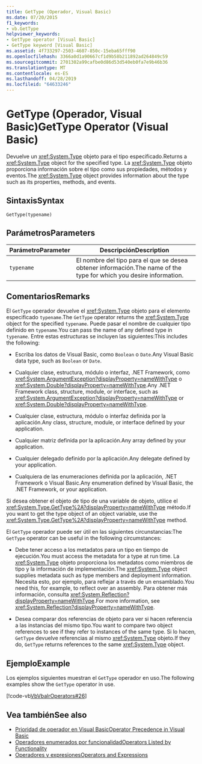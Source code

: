 ```yaml
---
title: GetType (Operador, Visual Basic)
ms.date: 07/20/2015
f1_keywords:
- vb.GetType
helpviewer_keywords:
- GetType operator [Visual Basic]
- GetType keyword [Visual Basic]
ms.assetid: 4f733297-2503-4607-850c-15eba65fff90
ms.openlocfilehash: 3366a0d1a90667cf1d9b58b211892ad264849c59
ms.sourcegitcommit: 2701302a99cafbe0d86d53d540eb0fa7e9b46b36
ms.translationtype: MT
ms.contentlocale: es-ES
ms.lasthandoff: 04/28/2019
ms.locfileid: "64633246"
---
```

# <a name="gettype-operator-visual-basic"></a><span data-ttu-id="a305a-102">GetType (Operador, Visual Basic)</span><span class="sxs-lookup"><span data-stu-id="a305a-102">GetType Operator (Visual Basic)</span></span>
<span data-ttu-id="a305a-103">Devuelve un <xref:System.Type> objeto para el tipo especificado.</span><span class="sxs-lookup"><span data-stu-id="a305a-103">Returns a <xref:System.Type> object for the specified type.</span></span> <span data-ttu-id="a305a-104">La <xref:System.Type> objeto proporciona información sobre el tipo como sus propiedades, métodos y eventos.</span><span class="sxs-lookup"><span data-stu-id="a305a-104">The <xref:System.Type> object provides information about the type such as its properties, methods, and events.</span></span>  
  
## <a name="syntax"></a><span data-ttu-id="a305a-105">Sintaxis</span><span class="sxs-lookup"><span data-stu-id="a305a-105">Syntax</span></span>  
  
```  
GetType(typename)  
```  
  
## <a name="parameters"></a><span data-ttu-id="a305a-106">Parámetros</span><span class="sxs-lookup"><span data-stu-id="a305a-106">Parameters</span></span>  
  
|<span data-ttu-id="a305a-107">Parámetro</span><span class="sxs-lookup"><span data-stu-id="a305a-107">Parameter</span></span>|<span data-ttu-id="a305a-108">Descripción</span><span class="sxs-lookup"><span data-stu-id="a305a-108">Description</span></span>|  
|---|---|  
|`typename`|<span data-ttu-id="a305a-109">El nombre del tipo para el que se desea obtener información.</span><span class="sxs-lookup"><span data-stu-id="a305a-109">The name of the type for which you desire information.</span></span>|  
  
## <a name="remarks"></a><span data-ttu-id="a305a-110">Comentarios</span><span class="sxs-lookup"><span data-stu-id="a305a-110">Remarks</span></span>  
 <span data-ttu-id="a305a-111">El `GetType` operador devuelve el <xref:System.Type> objeto para el elemento especificado `typename`.</span><span class="sxs-lookup"><span data-stu-id="a305a-111">The `GetType` operator returns the <xref:System.Type> object for the specified `typename`.</span></span> <span data-ttu-id="a305a-112">Puede pasar el nombre de cualquier tipo definido en `typename`.</span><span class="sxs-lookup"><span data-stu-id="a305a-112">You can pass the name of any defined type in `typename`.</span></span> <span data-ttu-id="a305a-113">Entre estas estructuras se incluyen las siguientes:</span><span class="sxs-lookup"><span data-stu-id="a305a-113">This includes the following:</span></span>  
  
- <span data-ttu-id="a305a-114">Escriba los datos de Visual Basic, como `Boolean` o `Date`.</span><span class="sxs-lookup"><span data-stu-id="a305a-114">Any Visual Basic data type, such as `Boolean` or `Date`.</span></span>  
  
- <span data-ttu-id="a305a-115">Cualquier clase, estructura, módulo o interfaz, .NET Framework, como <xref:System.ArgumentException?displayProperty=nameWithType> o <xref:System.Double?displayProperty=nameWithType>.</span><span class="sxs-lookup"><span data-stu-id="a305a-115">Any .NET Framework class, structure, module, or interface, such as <xref:System.ArgumentException?displayProperty=nameWithType> or <xref:System.Double?displayProperty=nameWithType>.</span></span>  
  
- <span data-ttu-id="a305a-116">Cualquier clase, estructura, módulo o interfaz definida por la aplicación.</span><span class="sxs-lookup"><span data-stu-id="a305a-116">Any class, structure, module, or interface defined by your application.</span></span>  
  
- <span data-ttu-id="a305a-117">Cualquier matriz definida por la aplicación.</span><span class="sxs-lookup"><span data-stu-id="a305a-117">Any array defined by your application.</span></span>  
  
- <span data-ttu-id="a305a-118">Cualquier delegado definido por la aplicación.</span><span class="sxs-lookup"><span data-stu-id="a305a-118">Any delegate defined by your application.</span></span>  
  
- <span data-ttu-id="a305a-119">Cualquiera de las enumeraciones definida por la aplicación, .NET Framework o Visual Basic.</span><span class="sxs-lookup"><span data-stu-id="a305a-119">Any enumeration defined by Visual Basic, the .NET Framework, or your application.</span></span>  
  
 <span data-ttu-id="a305a-120">Si desea obtener el objeto de tipo de una variable de objeto, utilice el <xref:System.Type.GetType%2A?displayProperty=nameWithType> método.</span><span class="sxs-lookup"><span data-stu-id="a305a-120">If you want to get the type object of an object variable, use the <xref:System.Type.GetType%2A?displayProperty=nameWithType> method.</span></span>  
  
 <span data-ttu-id="a305a-121">El `GetType` operador puede ser útil en las siguientes circunstancias:</span><span class="sxs-lookup"><span data-stu-id="a305a-121">The `GetType` operator can be useful in the following circumstances:</span></span>  
  
- <span data-ttu-id="a305a-122">Debe tener acceso a los metadatos para un tipo en tiempo de ejecución.</span><span class="sxs-lookup"><span data-stu-id="a305a-122">You must access the metadata for a type at run time.</span></span> <span data-ttu-id="a305a-123">La <xref:System.Type> objeto proporciona los metadatos como miembros de tipo y la información de implementación.</span><span class="sxs-lookup"><span data-stu-id="a305a-123">The <xref:System.Type> object supplies metadata such as type members and deployment information.</span></span> <span data-ttu-id="a305a-124">Necesita esto, por ejemplo, para reflejar a través de un ensamblado.</span><span class="sxs-lookup"><span data-stu-id="a305a-124">You need this, for example, to reflect over an assembly.</span></span> <span data-ttu-id="a305a-125">Para obtener más información, consulta <xref:System.Reflection?displayProperty=nameWithType>.</span><span class="sxs-lookup"><span data-stu-id="a305a-125">For more information, see <xref:System.Reflection?displayProperty=nameWithType>.</span></span>  
  
- <span data-ttu-id="a305a-126">Desea comparar dos referencias de objeto para ver si hacen referencia a las instancias del mismo tipo.</span><span class="sxs-lookup"><span data-stu-id="a305a-126">You want to compare two object references to see if they refer to instances of the same type.</span></span> <span data-ttu-id="a305a-127">Si lo hacen, `GetType` devuelve referencias al mismo <xref:System.Type> objeto.</span><span class="sxs-lookup"><span data-stu-id="a305a-127">If they do, `GetType` returns references to the same <xref:System.Type> object.</span></span>  
  
## <a name="example"></a><span data-ttu-id="a305a-128">Ejemplo</span><span class="sxs-lookup"><span data-stu-id="a305a-128">Example</span></span>  
 <span data-ttu-id="a305a-129">Los ejemplos siguientes muestran el `GetType` operador en uso.</span><span class="sxs-lookup"><span data-stu-id="a305a-129">The following examples show the `GetType` operator in use.</span></span>  
  
 [!code-vb[VbVbalrOperators#26](~/samples/snippets/visualbasic/VS_Snippets_VBCSharp/VbVbalrOperators/VB/Class1.vb#26)]  
  
## <a name="see-also"></a><span data-ttu-id="a305a-130">Vea también</span><span class="sxs-lookup"><span data-stu-id="a305a-130">See also</span></span>

- [<span data-ttu-id="a305a-131">Prioridad de operador en Visual Basic</span><span class="sxs-lookup"><span data-stu-id="a305a-131">Operator Precedence in Visual Basic</span></span>](../../../visual-basic/language-reference/operators/operator-precedence.md)
- [<span data-ttu-id="a305a-132">Operadores enumerados por funcionalidad</span><span class="sxs-lookup"><span data-stu-id="a305a-132">Operators Listed by Functionality</span></span>](../../../visual-basic/language-reference/operators/operators-listed-by-functionality.md)
- [<span data-ttu-id="a305a-133">Operadores y expresiones</span><span class="sxs-lookup"><span data-stu-id="a305a-133">Operators and Expressions</span></span>](../../../visual-basic/programming-guide/language-features/operators-and-expressions/index.md)
